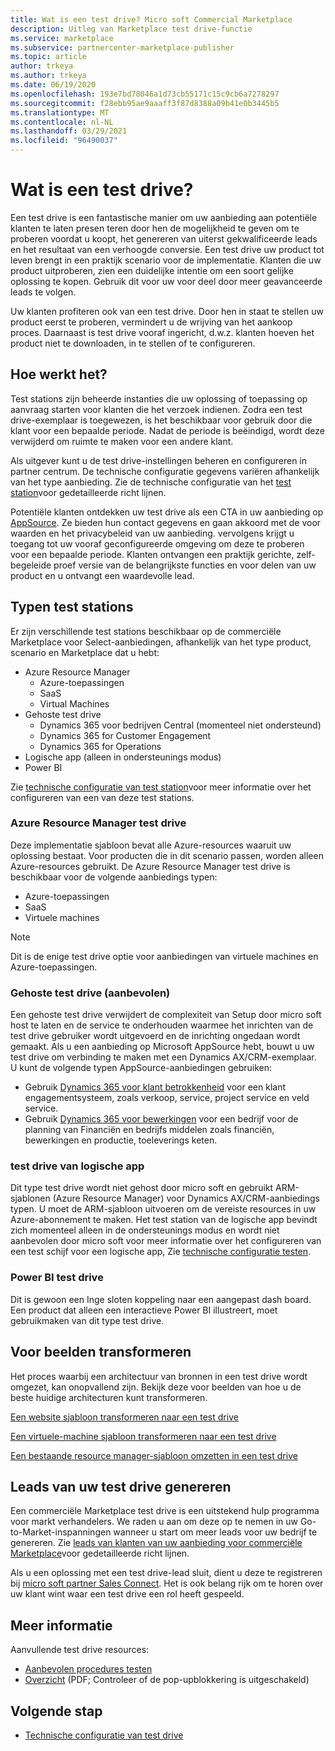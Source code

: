 ```yaml
---
title: Wat is een test drive? Micro soft Commercial Marketplace
description: Uitleg van Marketplace test drive-functie
ms.service: marketplace
ms.subservice: partnercenter-marketplace-publisher
ms.topic: article
author: trkeya
ms.author: trkeya
ms.date: 06/19/2020
ms.openlocfilehash: 193e7bd78046a1d73cb55171c15c9cb6a7278297
ms.sourcegitcommit: f28ebb95ae9aaaff3f87d8388a09b41e0b3445b5
ms.translationtype: MT
ms.contentlocale: nl-NL
ms.lasthandoff: 03/29/2021
ms.locfileid: "96490037"
---
```

# <a name="what-is-a-test-drive"></a>Wat is een test drive?

Een test drive is een fantastische manier om uw aanbieding aan potentiële klanten te laten presen teren door hen de mogelijkheid te geven om te proberen voordat u koopt, het genereren van uiterst gekwalificeerde leads en het resultaat van een verhoogde conversie. Een test drive uw product tot leven brengt in een praktijk scenario voor de implementatie. Klanten die uw product uitproberen, zien een duidelijke intentie om een soort gelijke oplossing te kopen. Gebruik dit voor uw voor deel door meer geavanceerde leads te volgen.

Uw klanten profiteren ook van een test drive. Door hen in staat te stellen uw product eerst te proberen, vermindert u de wrijving van het aankoop proces. Daarnaast is test drive vooraf ingericht, d.w.z. klanten hoeven het product niet te downloaden, in te stellen of te configureren.

## <a name="how-does-it-work"></a>Hoe werkt het?

Test stations zijn beheerde instanties die uw oplossing of toepassing op aanvraag starten voor klanten die het verzoek indienen. Zodra een test drive-exemplaar is toegewezen, is het beschikbaar voor gebruik door die klant voor een bepaalde periode. Nadat de periode is beëindigd, wordt deze verwijderd om ruimte te maken voor een andere klant.

Als uitgever kunt u de test drive-instellingen beheren en configureren in partner centrum. De technische configuratie gegevens variëren afhankelijk van het type aanbieding. Zie de technische configuratie van het [test station](./test-drive-technical-configuration.md)voor gedetailleerde richt lijnen.

Potentiële klanten ontdekken uw test drive als een CTA in uw aanbieding op [AppSource](https://appsource.microsoft.com/en-US/). Ze bieden hun contact gegevens en gaan akkoord met de voor waarden en het privacybeleid van uw aanbieding. vervolgens krijgt u toegang tot uw vooraf geconfigureerde omgeving om deze te proberen voor een bepaalde periode. Klanten ontvangen een praktijk gerichte, zelf-begeleide proef versie van de belangrijkste functies en voor delen van uw product en u ontvangt een waardevolle lead.

## <a name="types-of-test-drives"></a>Typen test stations

Er zijn verschillende test stations beschikbaar op de commerciële Marketplace voor Select-aanbiedingen, afhankelijk van het type product, scenario en Marketplace dat u hebt:

- Azure Resource Manager
    - Azure-toepassingen
    - SaaS
    - Virtual Machines
- Gehoste test drive
    - Dynamics 365 voor bedrijven Central (momenteel niet ondersteund)
    - Dynamics 365 for Customer Engagement
    - Dynamics 365 for Operations
- Logische app (alleen in ondersteunings modus)
- Power BI

Zie [technische configuratie van test station](./test-drive-technical-configuration.md)voor meer informatie over het configureren van een van deze test stations. 

### <a name="azure-resource-manager-test-drive"></a>Azure Resource Manager test drive

Deze implementatie sjabloon bevat alle Azure-resources waaruit uw oplossing bestaat. Voor producten die in dit scenario passen, worden alleen Azure-resources gebruikt. De Azure Resource Manager test drive is beschikbaar voor de volgende aanbiedings typen: 

- Azure-toepassingen
- SaaS
- Virtuele machines

>[!NOTE]
>Dit is de enige test drive optie voor aanbiedingen van virtuele machines en Azure-toepassingen.

### <a name="hosted-test-drive-recommended"></a>Gehoste test drive (aanbevolen)

Een gehoste test drive verwijdert de complexiteit van Setup door micro soft host te laten en de service te onderhouden waarmee het inrichten van de test drive gebruiker wordt uitgevoerd en de inrichting ongedaan wordt gemaakt. Als u een aanbieding op Microsoft AppSource hebt, bouwt u uw test drive om verbinding te maken met een Dynamics AX/CRM-exemplaar. U kunt de volgende typen AppSource-aanbiedingen gebruiken:

- Gebruik [Dynamics 365 voor klant betrokkenheid](partner-center-portal/create-new-customer-engagement-offer.md) voor een klant engagementsysteem, zoals verkoop, service, project service en veld service.
- Gebruik [Dynamics 365 voor bewerkingen](partner-center-portal/create-new-operations-offer.md) voor een bedrijf voor de planning van Financiën en bedrijfs middelen zoals financiën, bewerkingen en productie, toeleverings keten.

### <a name="logic-app-test-drive"></a>test drive van logische app

Dit type test drive wordt niet gehost door micro soft en gebruikt ARM-sjablonen (Azure Resource Manager) voor Dynamics AX/CRM-aanbiedings typen. U moet de ARM-sjabloon uitvoeren om de vereiste resources in uw Azure-abonnement te maken. Het test station van de logische app bevindt zich momenteel alleen in de ondersteunings modus en wordt niet aanbevolen door micro soft voor meer informatie over het configureren van een test schijf voor een logische app, Zie [technische configuratie testen](./test-drive-technical-configuration.md).

### <a name="power-bi-test-drive"></a>Power BI test drive

Dit is gewoon een Inge sloten koppeling naar een aangepast dash board. Een product dat alleen een interactieve Power BI illustreert, moet gebruikmaken van dit type test drive.

## <a name="transforming-examples"></a>Voor beelden transformeren

Het proces waarbij een architectuur van bronnen in een test drive wordt omgezet, kan onopvallend zijn. Bekijk deze voor beelden van hoe u de beste huidige architecturen kunt transformeren.

[Een website sjabloon transformeren naar een test drive](https://github.com/Azure/AzureTestDrive/wiki/Transforming-Website-Deployment-Template-for-Test-Drive)

[Een virtuele-machine sjabloon transformeren naar een test drive](https://github.com/Azure/AzureTestDrive/wiki/Transforming-Virtual-Machine-Deployment-Template-for-Test-Drive)

[Een bestaande resource manager-sjabloon omzetten in een test drive](https://github.com/Azure/AzureTestDrive/wiki/Deploying-Existing-Solutions)

## <a name="generate-leads-from-your-test-drive"></a>Leads van uw test drive genereren

Een commerciële Marketplace test drive is een uitstekend hulp programma voor markt verhandelers. We raden u aan om deze op te nemen in uw Go-to-Market-inspanningen wanneer u start om meer leads voor uw bedrijf te genereren. Zie [leads van klanten van uw aanbieding voor commerciële Marketplace](https://github.com/MicrosoftDocs/azure-docs/blob/master/articles/marketplace/partner-center-portal/commercial-marketplace-get-customer-leads.md)voor gedetailleerde richt lijnen.

Als u een oplossing met een test drive-lead sluit, dient u deze te registreren bij [micro soft partner Sales Connect](https://support.microsoft.com/help/3155788/getting-started-with-microsoft-partner-sales-connect). Het is ook belang rijk om te horen over uw klant wint waar een test drive een rol heeft gespeeld.

## <a name="other-resources"></a>Meer informatie

Aanvullende test drive resources:

- [Aanbevolen procedures testen](https://github.com/Azure/AzureTestDrive/wiki/Test-Drive-Best-Practices)
- [Overzicht](https://assetsprod.microsoft.com/mpn/azure-marketplace-appsource-test-drives.pdf) (PDF; Controleer of de pop-upblokkering is uitgeschakeld)

## <a name="next-step"></a>Volgende stap

- [Technische configuratie van test drive](test-drive-technical-configuration.md)